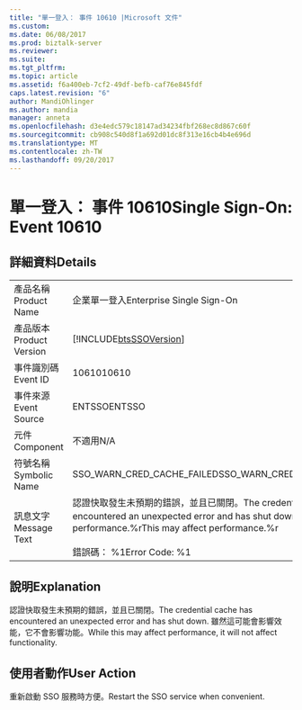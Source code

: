 ```yaml
---
title: "單一登入： 事件 10610 |Microsoft 文件"
ms.custom: 
ms.date: 06/08/2017
ms.prod: biztalk-server
ms.reviewer: 
ms.suite: 
ms.tgt_pltfrm: 
ms.topic: article
ms.assetid: f6a400eb-7cf2-49df-befb-caf76e845fdf
caps.latest.revision: "6"
author: MandiOhlinger
ms.author: mandia
manager: anneta
ms.openlocfilehash: d3e4edc579c18147ad34234fbf268ec8d867c60f
ms.sourcegitcommit: cb908c540d8f1a692d01dc8f313e16cb4b4e696d
ms.translationtype: MT
ms.contentlocale: zh-TW
ms.lasthandoff: 09/20/2017
---
```

# <a name="single-sign-on-event-10610"></a><span data-ttu-id="2b988-102">單一登入： 事件 10610</span><span class="sxs-lookup"><span data-stu-id="2b988-102">Single Sign-On: Event 10610</span></span>
## <a name="details"></a><span data-ttu-id="2b988-103">詳細資料</span><span class="sxs-lookup"><span data-stu-id="2b988-103">Details</span></span>  
  
|||  
|-|-|  
|<span data-ttu-id="2b988-104">產品名稱</span><span class="sxs-lookup"><span data-stu-id="2b988-104">Product Name</span></span>|<span data-ttu-id="2b988-105">企業單一登入</span><span class="sxs-lookup"><span data-stu-id="2b988-105">Enterprise Single Sign-On</span></span>|  
|<span data-ttu-id="2b988-106">產品版本</span><span class="sxs-lookup"><span data-stu-id="2b988-106">Product Version</span></span>|[!INCLUDE[btsSSOVersion](../includes/btsssoversion-md.md)]|  
|<span data-ttu-id="2b988-107">事件識別碼</span><span class="sxs-lookup"><span data-stu-id="2b988-107">Event ID</span></span>|<span data-ttu-id="2b988-108">10610</span><span class="sxs-lookup"><span data-stu-id="2b988-108">10610</span></span>|  
|<span data-ttu-id="2b988-109">事件來源</span><span class="sxs-lookup"><span data-stu-id="2b988-109">Event Source</span></span>|<span data-ttu-id="2b988-110">ENTSSO</span><span class="sxs-lookup"><span data-stu-id="2b988-110">ENTSSO</span></span>|  
|<span data-ttu-id="2b988-111">元件</span><span class="sxs-lookup"><span data-stu-id="2b988-111">Component</span></span>|<span data-ttu-id="2b988-112">不適用</span><span class="sxs-lookup"><span data-stu-id="2b988-112">N/A</span></span>|  
|<span data-ttu-id="2b988-113">符號名稱</span><span class="sxs-lookup"><span data-stu-id="2b988-113">Symbolic Name</span></span>|<span data-ttu-id="2b988-114">SSO_WARN_CRED_CACHE_FAILED</span><span class="sxs-lookup"><span data-stu-id="2b988-114">SSO_WARN_CRED_CACHE_FAILED</span></span>|  
|<span data-ttu-id="2b988-115">訊息文字</span><span class="sxs-lookup"><span data-stu-id="2b988-115">Message Text</span></span>|<span data-ttu-id="2b988-116">認證快取發生未預期的錯誤，並且已關閉。</span><span class="sxs-lookup"><span data-stu-id="2b988-116">The credential cache has encountered an unexpected error and has shut down.</span></span> <span data-ttu-id="2b988-117">這可能會影響 performance.%r</span><span class="sxs-lookup"><span data-stu-id="2b988-117">This may affect performance.%r</span></span><br /><br /> <span data-ttu-id="2b988-118">錯誤碼： %1</span><span class="sxs-lookup"><span data-stu-id="2b988-118">Error Code: %1</span></span>|  
  
## <a name="explanation"></a><span data-ttu-id="2b988-119">說明</span><span class="sxs-lookup"><span data-stu-id="2b988-119">Explanation</span></span>  
 <span data-ttu-id="2b988-120">認證快取發生未預期的錯誤，並且已關閉。</span><span class="sxs-lookup"><span data-stu-id="2b988-120">The credential cache has encountered an unexpected error and has shut down.</span></span> <span data-ttu-id="2b988-121">雖然這可能會影響效能，它不會影響功能。</span><span class="sxs-lookup"><span data-stu-id="2b988-121">While this may affect performance, it will not affect functionality.</span></span>  
  
## <a name="user-action"></a><span data-ttu-id="2b988-122">使用者動作</span><span class="sxs-lookup"><span data-stu-id="2b988-122">User Action</span></span>  
 <span data-ttu-id="2b988-123">重新啟動 SSO 服務時方便。</span><span class="sxs-lookup"><span data-stu-id="2b988-123">Restart the SSO service when convenient.</span></span>